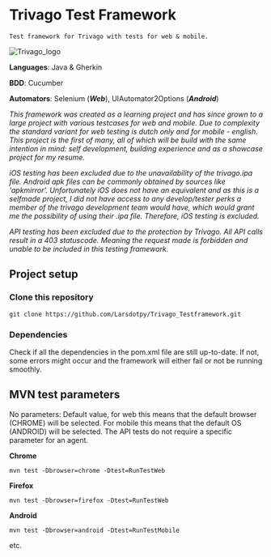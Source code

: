 # Trivago Test Framework
`Test framework for Trivago with tests for web & mobile.`

![Trivago_logo](https://1000logos.net/wp-content/uploads/2020/09/Trivago-logo.png)

**Languages**: Java & Gherkin

**BDD**: Cucumber

**Automators**: Selenium (***Web***), UIAutomator2Options (***Android***)

*This framework was created as a learning project and has since grown to a large project with various testcases for web and mobile. Due to complexity the standard variant for web testing is dutch only and for mobile - english. This project is the first of many, all of which will be build with the same intention in mind: self development, building experience and as a showcase project for my resume.*

*iOS testing has been excluded due to the unavailability of the trivago.ipa file. Android apk files can be commonly obtained by sources like 'apkmirror'. Unfortunately iOS does not have an equivalent and as this is a selfmade project, I did not have access to any develop/tester perks a member of the trivago development team would have, which would grant me the possibility of using their .ipa file. Therefore, iOS testing is excluded.*

*API testing has been excluded due to the protection by Trivago. All API calls result in a 403 statuscode. Meaning the request made is forbidden and unable to be included in this testing framework.*


## Project setup

### Clone this repository
```
git clone https://github.com/Larsdotpy/Trivago_Testframework.git
```
### Dependencies
Check if all the dependencies in the pom.xml file are still up-to-date. If not, some errors might occur and the framework will either fail or not be running smoothly.

## MVN test parameters
No parameters: Default value, for web this means that the default browser (CHROME) will be selected. For mobile this means that the default OS (ANDROID) will be selected. The API tests do not require a specific parameter for an agent. 

**Chrome**
```
mvn test -Dbrowser=chrome -Dtest=RunTestWeb
```
**Firefox**
```
mvn test -Dbrowser=firefox -Dtest=RunTestWeb
```
**Android**
```
mvn test -Dbrowser=android -Dtest=RunTestMobile
```

etc.

